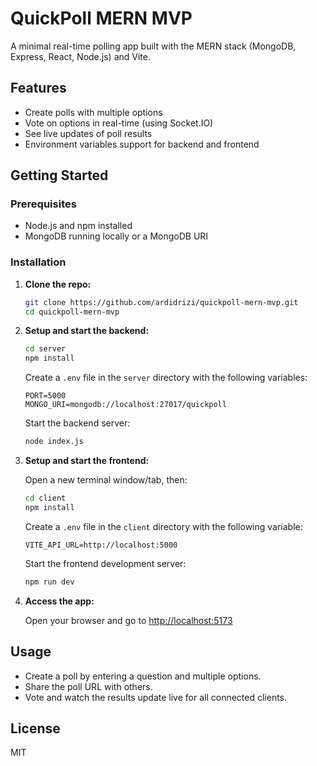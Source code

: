 
# QuickPoll MERN MVP

A minimal real-time polling app built with the MERN stack (MongoDB, Express, React, Node.js) and Vite.

## Features

- Create polls with multiple options
- Vote on options in real-time (using Socket.IO)
- See live updates of poll results
- Environment variables support for backend and frontend

## Getting Started

### Prerequisites

- Node.js and npm installed
- MongoDB running locally or a MongoDB URI

### Installation

1. **Clone the repo:**

    ```bash
    git clone https://github.com/ardidrizi/quickpoll-mern-mvp.git
    cd quickpoll-mern-mvp
    ```

2. **Setup and start the backend:**

    ```bash
    cd server
    npm install
    ```

    Create a `.env` file in the `server` directory with the following variables:

    ```env
    PORT=5000
    MONGO_URI=mongodb://localhost:27017/quickpoll
    ```

    Start the backend server:

    ```bash
    node index.js
    ```

3. **Setup and start the frontend:**

    Open a new terminal window/tab, then:

    ```bash
    cd client
    npm install
    ```

    Create a `.env` file in the `client` directory with the following variable:

    ```env
    VITE_API_URL=http://localhost:5000
    ```

    Start the frontend development server:

    ```bash
    npm run dev
    ```

4. **Access the app:**

    Open your browser and go to [http://localhost:5173](http://localhost:5173)

## Usage

- Create a poll by entering a question and multiple options.
- Share the poll URL with others.
- Vote and watch the results update live for all connected clients.

## License

MIT
